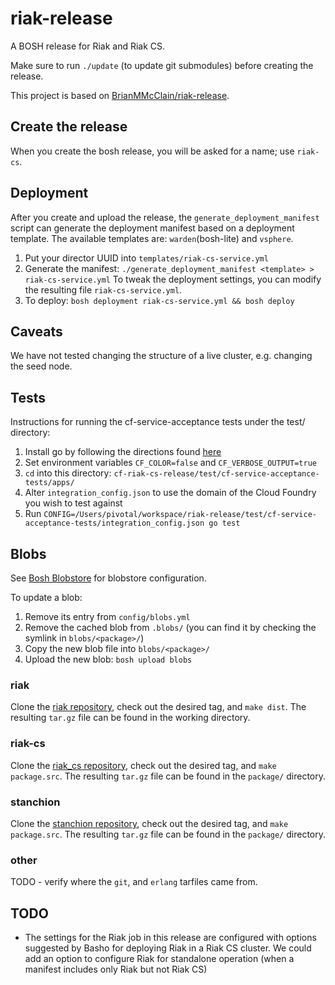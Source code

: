 # riak-release

A BOSH release for Riak and Riak CS.

Make sure to run `./update` (to update git submodules) before creating the release.

This project is based on [BrianMMcClain/riak-release](https://github.com/BrianMMcClain/riak-release).

## Create the release

When you create the bosh release, you will be asked for a name; use `riak-cs`.

## Deployment

After you create and upload the release, the `generate_deployment_manifest` script can generate the deployment manifest based on a deployment template. The available templates are: `warden`(bosh-lite) and `vsphere`.

1. Put your director UUID into `templates/riak-cs-service.yml`
2. Generate the manifest: `./generate_deployment_manifest <template> > riak-cs-service.yml`
To tweak the deployment settings, you can modify the resulting file `riak-cs-service.yml`.
3. To deploy: `bosh deployment riak-cs-service.yml && bosh deploy`


## Caveats

We have not tested changing the structure of a live cluster, e.g. changing the seed node.

## Tests
Instructions for running the cf-service-acceptance tests under the test/ directory:

1. Install go by following the directions found [here](http://golang.org/doc/install)
2. Set environment variables `CF_COLOR=false` and `CF_VERBOSE_OUTPUT=true`
3. `cd` into this directory: `cf-riak-cs-release/test/cf-service-acceptance-tests/apps/`
4. Alter `integration_config.json` to use the domain of the Cloud Foundry you wish to test against 
5. Run `CONFIG=/Users/pivotal/workspace/riak-release/test/cf-service-acceptance-tests/integration_config.json go test`

## Blobs

See [Bosh Blobstore](http://docs.cloudfoundry.com/docs/running/bosh/components/blobstore.html) for blobstore configuration. 

To update a blob: 

1. Remove its entry from `config/blobs.yml`
2. Remove the cached blob from `.blobs/` (you can find it by checking the symlink in `blobs/<package>/`)
3. Copy the new blob file into `blobs/<package>/`
4. Upload the new blob: `bosh upload blobs`

### riak

Clone the [riak repository](https://github.com/basho/riak), check out the desired tag, and `make dist`.
The resulting `tar.gz` file can be found in the working directory.

### riak-cs

Clone the [riak_cs repository](https://github.com/basho/riak_cs), check out the desired tag, and `make package.src`.
The resulting `tar.gz` file can be found in the `package/` directory.

### stanchion

Clone the [stanchion repository](https://github.com/basho/stanchion), check out the desired tag, and `make package.src`.
The resulting `tar.gz` file can be found in the `package/` directory.


### other

TODO - verify where the `git`, and `erlang` tarfiles came from.

## TODO

- The settings for the Riak job in this release are configured with options suggested by Basho for deploying Riak in a Riak CS cluster.  We could add an option to configure Riak for standalone operation (when a manifest includes only Riak but not Riak CS) 

[BOSH lite]: https://github.com/cloudfoundry/bosh-lite
